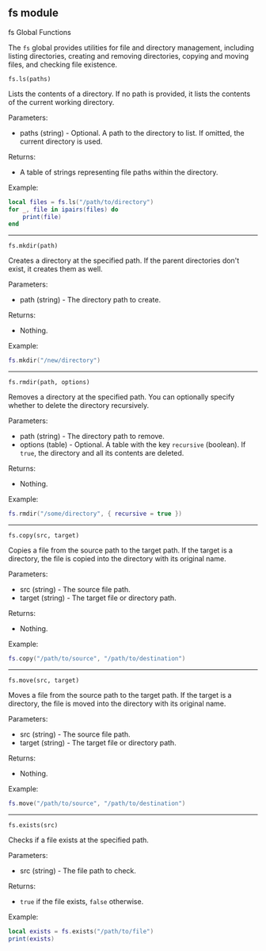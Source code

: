 ## fs module

fs Global Functions

The `fs` global provides utilities for file and directory management, including listing directories, creating and
removing directories, copying and moving files, and checking file existence.

`fs.ls(paths)`

Lists the contents of a directory. If no path is provided, it lists the contents of the current working directory.

Parameters:

* paths (string) - Optional. A path to the directory to list. If omitted, the current directory is used.

Returns:

* A table of strings representing file paths within the directory.

Example:

```lua
local files = fs.ls("/path/to/directory")
for _, file in ipairs(files) do
    print(file)
end
```

---

`fs.mkdir(path)`

Creates a directory at the specified path. If the parent directories don't exist, it creates them as well.

Parameters:

* path (string) - The directory path to create.

Returns:

* Nothing.

Example:

```lua
fs.mkdir("/new/directory")
```

---

`fs.rmdir(path, options)`

Removes a directory at the specified path. You can optionally specify whether to delete the directory recursively.

Parameters:

* path (string) - The directory path to remove.
* options (table) - Optional. A table with the key `recursive` (boolean). If `true`, the directory and all its contents
  are deleted.

Returns:

* Nothing.

Example:

```lua
fs.rmdir("/some/directory", { recursive = true })
```

---

`fs.copy(src, target)`

Copies a file from the source path to the target path. If the target is a directory, the file is copied into the
directory with its original name.

Parameters:

* src (string) - The source file path.
* target (string) - The target file or directory path.

Returns:

* Nothing.

Example:

```lua
fs.copy("/path/to/source", "/path/to/destination")
```

---

`fs.move(src, target)`

Moves a file from the source path to the target path. If the target is a directory, the file is moved into the directory
with its original name.

Parameters:

* src (string) - The source file path.
* target (string) - The target file or directory path.

Returns:

* Nothing.

Example:

```lua
fs.move("/path/to/source", "/path/to/destination")
```

---

`fs.exists(src)`

Checks if a file exists at the specified path.

Parameters:

* src (string) - The file path to check.

Returns:

* `true` if the file exists, `false` otherwise.

Example:

```lua
local exists = fs.exists("/path/to/file")
print(exists)
```
